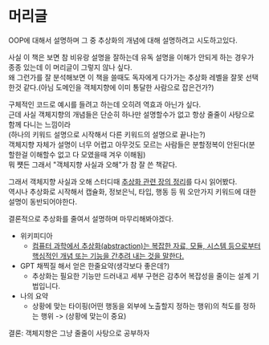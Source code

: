# 머리글
OOP에 대해서 설명하며 그 중 추상화의 개념에 대해 설명하려고 시도하고있다.  

사실 이 책은 보면 참 비유랑 설명을 잘하는데 유독 설명을 이해가 안되게 하는 경우가 종종 있는데 이 머리글이 그렇지 않나 싶다.  
왜 그런가를 잘 분석해보면 이 책을 쓸때도 독자에게 다가가는 추상화 레벨을 잘못 선택한것 같다.(아님 도메인을 객체지향에 이미 통달한 사람으로 잡은건가?)  

구체적인 코드로 예시를 들려고 하는데 오히려 역효과 아닌가 싶다.  
근데 사실 객체지향의 개념들은 단순히 하나만 설명할수가 없고 항상 줄줄이 사탕으로 함께 다니는 느낌이라  
(하나의 키워드 설명으로 시작해서 다른 키워드의 설명으로 끝나는?)  
객체지향 자체가 설명이 너무 어렵고 아무것도 모르는 사람들은 분할정복이 안된다(분할한걸 이해할수 없고 다 모였을때 겨우 이해됨)  
뭐 쩃든 그래서 "객체지향 사실과 오해"가 참 잘 쓴 책같다.  

그래서 객체지향 사실과 오해 스터디때 [추상화 관련 장의 정리](https://github.com/woowacourse-study/2023-fun-readBook-AN/blob/main/%EA%B0%9D%EC%B2%B4%EC%A7%80%ED%96%A5%EC%9D%98%20%EC%82%AC%EC%8B%A4%EA%B3%BC%20%EC%98%A4%ED%95%B4/3%EC%9E%A5/%EB%A9%A7%EB%8F%BC%EC%A7%80.md)를 다시 읽어봤다.  
역시나 추상화로 시작해서 캡슐화, 정보은닉, 타입, 행동 등 뭐 오만가지 키워드에 대한 설명이 동반되어야한다.

결론적으로 추상화를 줄여서 설명하며 마무리해봐야겠다.
- 위키피디아
    - [컴퓨터 과학에서 추상화(abstraction)는 복잡한 자료, 모듈, 시스템 등으로부터 핵심적인 개념 또는 기능을 간추려 내는 것을 말한다.](https://ko.wikipedia.org/wiki/%EC%B6%94%EC%83%81%ED%99%94_(%EC%BB%B4%ED%93%A8%ED%84%B0_%EA%B3%BC%ED%95%99))
- GPT 채찍질 해서 얻은 한줄요약(생각보다 좋은데?)
    - 추상화는 필요한 기능만 드러내고 세부 구현은 감추어 복잡성을 줄이는 설계 기법입니다.
- 나의 요약
    - 상황에 맞는 타이핑(어떤 행동을 외부에 노출할지 정하는 행위)의 척도를 정하는 행위 -> (상황에 맞는이 중요)

결론: 객체지향은 그냥 줄줄이 사탕으로 공부하자


